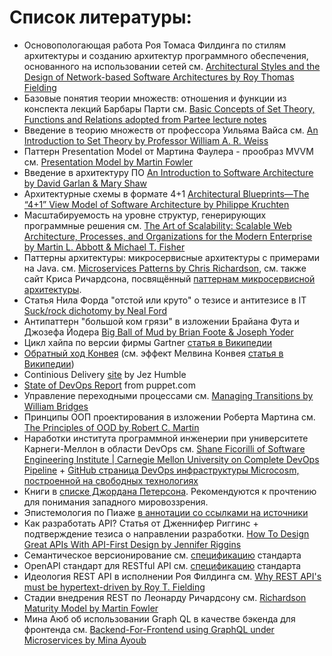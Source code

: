 
# Список литературы:

- Основопологающая работа Роя Томаса Филдинга по стилям архитектуры и созданию архитектур программного обеспечения, основанного на использовании сетей см. [Architectural Styles and the Design of Network-based Software Architectures by Roy Thomas Fielding](https://www.ics.uci.edu/~fielding/pubs/dissertation/top.htm)
- Базовые понятия теории множеств: отношения и функции из конспекта лекций Барбары Парти см. [Basic Concepts of Set Theory, Functions and Relations adopted from Partee lecture notes](http://people.umass.edu/partee/NZ_2006/Set%20Theory%20Basics.pdf)
- Введение в теорию множеств от профессора Уильяма Вайса см. [An Introduction to Set Theory by Professor William A. R. Weiss](http://www.math.toronto.edu/weiss/set_theory.pdf)
- Паттерн Presentation Model от Мартина Фаулера - прообраз MVVM см. [Presentation Model by Martin Fowler](https://martinfowler.com/eaaDev/PresentationModel.html)
- Введение в архитектуру ПО [An Introduction to Software Architecture by David Garlan & Mary Shaw](https://www.cs.cmu.edu/afs/cs/project/able/ftp/intro_softarch/intro_softarch.pdf)
- Архитектурные схемы в формате 4+1 [Architectural Blueprints—The “4+1” View Model of Software Architecture by Philippe Kruchten](https://www.cs.ubc.ca/~gregor/teaching/papers/4+1view-architecture.pdf)
- Масштабируемость на уровне структур, генерирующих программные решения см. [The Art of Scalability: Scalable Web Architecture, Processes, and Organizations for the Modern Enterprise by Martin L. Abbott & Michael T. Fisher](http://theartofscalability.com)
- Паттерны архитектуры: микросервисные архитектуры с примерами на Java. см. [Microservices Patterns by Chris Richardson](https://www.manning.com/books/microservices-patterns), см. также сайт Криса Ричардсона, посвящённый [паттернам микросервисной архитектуры](https://microservices.io/patterns/microservices).
- Статья Нила Форда "отстой или круто" о тезисе и антитезисе в IT [Suck/rock dichotomy by Neal Ford](http://nealford.com/memeagora/2009/08/05/suck-rock-dichotomy.html)
- Антипаттерн "большой ком грязи" в изложении Брайана Фута и Джозефа Йодера [Big Ball of Mud by Brian Foote & Joseph Yoder](http://www.laputan.org/mud/)
- Цикл хайпа по версии фирмы Gartner [статья в Википедии](https://en.wikipedia.org/wiki/Hype_cycle)
- [Обратный ход Конвея](https://www.thoughtworks.com/radar/techniques/inverse-conway-maneuver) (см. эффект Мелвина Конвея [статья в Википедии](https://en.wikipedia.org/wiki/Conway%27s_law)) 
- Continious Delivery [site](https://continuousdelivery.com) by Jez Humble
- [State of DevOps Report](https://puppet.com/resources/whitepaper/state-of-devops-report) from puppet.com
- Управление переходными процессами см. [Managing Transitions by William Bridges](https://wmbridges.com/books/)
- Принципы ООП проектирования в изложении Роберта Мартина см. [The Principles of OOD by Robert C. Martin](http://butunclebob.com/ArticleS.UncleBob.PrinciplesOfOod)
- Наработки института программной инженерии при университете Карнеги-Меллон в области DevOps см. [Shane Ficorilli of Software Engineering Institute | Carnegie Mellon University on Complete DevOps Pipeline](https://www.youtube.com/watch?v=Hoctep7hvzg) + [GitHub страница DevOps инфраструктуры Microcosm, построенной на свободных технологиях](https://github.com/sls-all/devops-microcosm)
- Книги в [списке Джордана Петерсона](https://jordanbpeterson.com/great-books/). Рекомендуются к прочтению для понимания западного мировоззрения.
- Эпистемология по Пиаже [в аннотации со ссылками на источники](https://www.instructionaldesign.org/theories/genetic-epistemology/)
- Как разработать API? Статья от Дженнифер Риггинс + подтверждение тезиса о направлении разработки. [How To Design Great APIs With API-First Design by Jennifer Riggins](https://www.programmableweb.com/news/how-to-design-great-apis-api-first-design-and-raml/how-to/2015/07/10)
- Семантическое версионирование см. [спецификацию](https://semver.org) стандарта
- OpenAPI стандарт для RESTful API см. [спецификацию](https://github.com/OAI/OpenAPI-Specification/blob/master/versions/3.0.2.md) стандарта
- Идеология REST API в исполнении Роя Филдинга см. [Why REST API's must be hypertext-driven by Roy T. Fielding](http://roy.gbiv.com/untangled/2008/rest-apis-must-be-hypertext-driven)
- Стадии внедрения REST по Леонарду Ричардсону см. [Richardson Maturity Model by Martin Fowler](https://martinfowler.com/articles/richardsonMaturityModel.html)
- Мина Аюб об использовании Graph QL в качестве бэкенда для фронтенда см. [Backend-For-Frontend using GraphQL under Microservices by Mina Ayoub](https://medium.com/tech-tajawal/backend-for-frontend-using-graphql-under-microservices-5b63bbfcd7d9)
